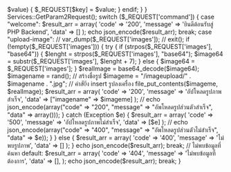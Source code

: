 <?php

error_reporting(0);
header('content-type:application/json;charset=utf8');
// header('charset=utf-8');
header('Access-Control-Allow-Origin: *');
header("Access-Control-Allow-Headers: Origin, X-Requested-With, Content-Type, Accept");
header("Cache-Control: no-store, no-cache, must-revalidate, max-age=0");
header("Cache-Control: post-check=0, pre-check=0", false);
header("Pragma: no-cache");


class Services
{
	public static function GetParam2Request()
	{
		$request = json_decode(file_get_contents('php://input'), true);
		if (isset($request)) :
			foreach ($request as $key => $value) {
				$_REQUEST[$key] = $value;
			}
		endif;
	}
}

Services::GetParam2Request();

switch ($_REQUEST['command']) {

	case "welcome":

		$result_arr = array(
			'code' => '200',
			'message' => 'ยินดีต้อนรับสู่ PHP Backend',
			'data' => []
		);

		echo json_encode($result_arr);
		break;
	case "upload-image":

		// var_dump($_REQUEST['images']);
		// exit();

		if (!empty($_REQUEST['images'])) {


			try {
				if (strpos($_REQUEST['images'], "base64")) {
					$lenght = strpos($_REQUEST['images'], "base64");
					$image64 = substr($_REQUEST['images'], $lenght + 7);
				} else {
					$image64 = $_REQUEST['images'];
				}

				$realImage = base64_decode($image64);
				$imagename = rand();
				// สร้างชื่อรูป
				$imageme = "/imageupload/" . $imagename . ".jpg";
				// คำสั0่ง insert รูปลงเครื่อง
				file_put_contents($imageme, $realImage);

				$result_arr = array(
					'code' => '200',
					'message' => 'อัปโหลดรูปภาพสำเร็จ',
					'data' => ["imagename" => $imageme]
				);
				// echo json_encode(array("code" => "200", "message" => "อัพโหลดรูปส่วนตัวสำเร็จ", "data" => array()));
			} catch (Exception $e) {
				$result_arr = array(
					'code' => '500',
					'message' => 'อัปโหลดรูปภาพไม่สำเร็จ',
					'data' => [$e]
				);
				// echo json_encode(array("code" => "400", "message" => "อัพโหลดรูปส่วนตัวไม่สำเร็จ", "data" => $e));
			}
		} else {
			$result_arr = array(
				'code' => '400',
				'message' => 'ไม่พบรูปภาพ',
				'data' => []
			);
		}
		echo json_encode($result_arr);
		break;

		// ไม่พบข้อมูลที่ค้นหา
	default:
		$result_arr = array(
			'code' => '404',
			'message' => 'ไม่พบข้อมูลที่ต้องการ',
			'data' => [],

		);
		echo json_encode($result_arr);

		break;
}

